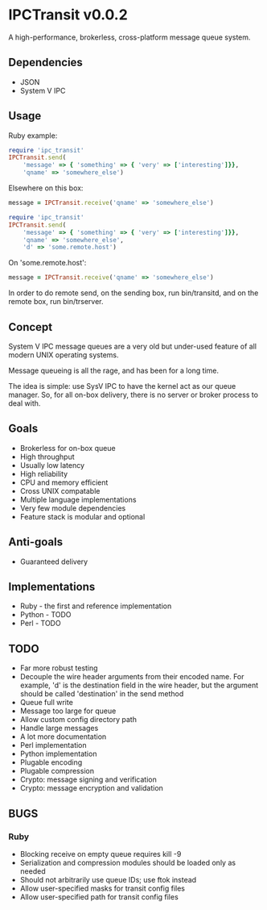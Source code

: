 # IPCTransit v0.0.2
A high-performance, brokerless, cross-platform message queue system.

## Dependencies
* JSON
* System V IPC

## Usage
Ruby example:

```ruby
require 'ipc_transit'
IPCTransit.send(
    'message' => { 'something' => { 'very' => ['interesting']}},
    'qname' => 'somewhere_else')
```

Elsewhere on this box:

```ruby
message = IPCTransit.receive('qname' => 'somewhere_else')
```

```ruby
require 'ipc_transit'
IPCTransit.send(
    'message' => { 'something' => { 'very' => ['interesting']}},
    'qname' => 'somewhere_else',
    'd' => 'some.remote.host')
```

On 'some.remote.host':

```ruby
message = IPCTransit.receive('qname' => 'somewhere_else')
```

In order to do remote send, on the sending box, run bin/transitd, and
on the remote box, run bin/trserver.

## Concept
System V IPC message queues are a very old but under-used feature of all
modern UNIX operating systems.

Message queueing is all the rage, and has been for a long time.

The idea is simple: use SysV IPC to have the kernel act as our queue manager.
So, for all on-box delivery, there is no server or broker process to deal
with.

## Goals
* Brokerless for on-box queue
* High throughput
* Usually low latency
* High reliability
* CPU and memory efficient
* Cross UNIX compatable
* Multiple language implementations
* Very few module dependencies
* Feature stack is modular and optional

## Anti-goals
* Guaranteed delivery

## Implementations
* Ruby - the first and reference implementation
* Python - TODO
* Perl - TODO

## TODO
* Far more robust testing
* Decouple the wire header arguments from their encoded name.  For example, 'd' is the destination field in the wire header, but the argument should be called 'destination' in the send method
* Queue full write
* Message too large for queue
* Allow custom config directory path
* Handle large messages
* A lot more documentation
* Perl implementation
* Python implementation
* Plugable encoding
* Plugable compression
* Crypto: message signing and verification
* Crypto: message encryption and validation

## BUGS
### Ruby
* Blocking receive on empty queue requires kill -9
* Serialization and compression modules should be loaded only as needed
* Should not arbitrarily use queue IDs; use ftok instead
* Allow user-specified masks for transit config files
* Allow user-specified path for transit config files
